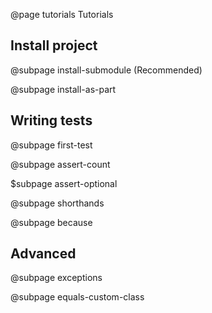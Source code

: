 @page tutorials Tutorials

## Install project

@subpage install-submodule (Recommended)

@subpage install-as-part

## Writing tests

@subpage first-test

@subpage assert-count

$subpage assert-optional

@subpage shorthands

@subpage because

## Advanced

@subpage exceptions

@subpage equals-custom-class
